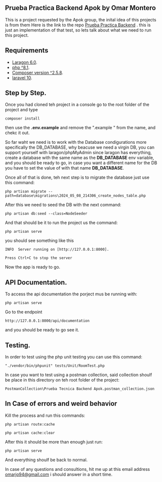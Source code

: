 

## Prueba Practica Backend Apok by Omar Montero

This is a project requested by the Apok group, the inital idea of this projects is from them
Here is the link to the repo [Prueba Practica Backend](https://gitlab.com/grupoapok/dev-position-tests/backend/graph-api)
. this is just an implementation of that test, so lets talk about what we need to run this project.


## Requirements
- [Laragon 6.0](https://laragon.org/).
- [php ^8.1](https://www.php.net/downloads).
- [Composer version ^2.5.8](https://getcomposer.org/).
- [laravel 10](https://laravel.com/).

## Step by Step.
Once you had cloned teh project in a console go to the root folder of the project and type

    composer install

then use the **.env.example** and remove the ".example " from the name, and chekc it out.

So far waht we need is to work with the Database condigurations more specifically the DB_DATABASE, why beacuse we need a virgin DB, you can support yourself with laragon/phpMyAdmin since laragon has everything, create a database with the same name as the **DB_DATABASE** env variable, and you should be ready to go, in case you want a different name for the DB you have to set the value of with that name **DB_DATABASE**.

Once all of that is done, teh next step is to migrate the database just use this command:

    php artisan migrate --path=database\migrations\2024_05_08_214306_create_nodes_table.php
    
After this we need to seed the DB with the next command:

    php artisan db:seed --class=NodeSeeder

And that should be it to run the project us the command:

    php artisan serve
you should see something like this
    
    INFO  Server running on [http://127.0.0.1:8000].
    
    Press Ctrl+C to stop the server

Now the app is ready to go.


## API Documentation.

To access the api documentation the porject mus be running with:
    
    php artisan serve

Go to the endpoint 

    http://127.0.0.1:8000/api/documentation

and you should be ready to go see it.

## Testing.
In order to test using the php unit testing you can use this command:

    "./vendor/bin/phpunit" tests/Unit/RoomTest.php
In case you want to test using a postman collection, said collection shoulf be place in this directory on teh root folder of the project:

    PostmanCollection\Prueba Tecnica Backend Apok.postman_collection.json
    
## In Case of errors and weird behavior

Kill the process and run this commands:

    php artisan route:cache

    php artisan cache:clear
After this it should be more than enough just run:

    php artisan serve

And everything shoulf be back to normal.

In case of any questions and consultions, hit me up at this email address omarjo94@gmail.com i should answer in a short time.
    
